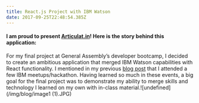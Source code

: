 ```yaml
---
title: React.js Project with IBM Watson
date: 2017-09-25T22:48:54.385Z
---
```

#### I am proud to present [Articulat.in](https://articulatin.herokuapp.com)! Here is the story behind this application:

For my final project at General Assembly’s developer bootcamp, I decided to create an ambitious application that merged IBM Watson capabilities with React functionality. I mentioned in my previous [blog post](https://kevinchen.netlify.com/post/first/) that I attended a few IBM meetups/hackathon. Having learned so much in these events, a big goal for the final project was to demonstrate my ability to merge skills and technology I learned on my own with in-class material.![undefined](/img/blog/image1 (1).JPG)

